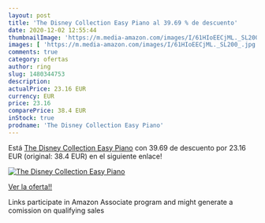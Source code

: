 ```yaml
---
layout: post
title: 'The Disney Collection Easy Piano al 39.69 % de descuento'
date: 2020-12-02 12:55:44
thumbnailImage: 'https://m.media-amazon.com/images/I/61HIoEECjML._SL200_.jpg'
images: [ 'https://m.media-amazon.com/images/I/61HIoEECjML._SL200_.jpg' ]
comments: true
category: ofertas
author: ring
slug: 1480344753
description:
actualPrice: 23.16 EUR
currency: EUR
price: 23.16
comparePrice: 38.4 EUR
inStock: true
prodname: 'The Disney Collection Easy Piano'
---
```


Está [The Disney Collection Easy Piano](https://www.amazon.fr/dp/1480344753/?tag=tolees0d-21) con 39.69 de descuento por 23.16 EUR (original: 38.4 EUR) en el siguiente enlace!

[![The Disney Collection Easy Piano](https://m.media-amazon.com/images/I/61HIoEECjML._SL200_.jpg)](https://www.amazon.fr/dp/1480344753/?tag=tolees0d-21)

[Ver la oferta!!](https://www.amazon.fr/dp/1480344753/?tag=tolees0d-21)

Links participate in Amazon Associate program and might generate a comission on qualifying sales


